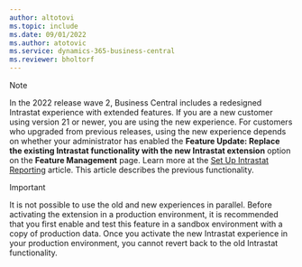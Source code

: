 ```yaml
---
author: altotovi
ms.topic: include
ms.date: 09/01/2022
ms.author: atotovic
ms.service: dynamics-365-business-central
ms.reviewer: bholtorf
---
```

> [!NOTE]
> In the 2022 release wave 2, Business Central includes a redesigned Intrastat experience with extended features. If you are a new customer using version 21 or newer, you are using the new experience. For customers who upgraded from previous releases, using the new experience depends on whether your administrator has enabled the **Feature Update: Replace the existing Intrastat functionality with the new Intrastat extension** option on the **Feature Management** page. Learn more at the [Set Up Intrastat Reporting](../finance-how-setup-report-intrastat.md) article. This article describes the previous functionality.

> [!IMPORTANT]
> It is not possible to use the old and new experiences in parallel. Before activating the extension in a production environment, it is recommended that you first enable and test this feature in a sandbox environment with a copy of production data. Once you activate the new Intrastat experience in your production environment, you cannot revert back to the old Intrastat functionality.